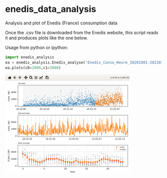 # enedis_data_analysis
Analysis and plot of Enedis (France) consumption data

Once the .csv file is downloaded from the Enedis website, this script reads it and produces plots like the one below.

Usage from python or ipython:
```python
import enedis_analysis
ea = enedis_analysis.Enedis_analyse('Enedis_Conso_Heure_20201001-20210115_24307235764360.csv', c0=3000, c1=-1)
ea.plots(c0=2000,c1=3000)
```

<img src="Screenshot.png" alt="drawing" width="400"/>

